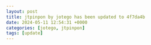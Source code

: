 ```yaml
---
layout: post
title: jtpinpon by jotego has been updated to 4f7da4b
date: 2024-05-11 12:54:31 +0000
categories: [jotego, jtpinpon]
tags: [update]
---
```



